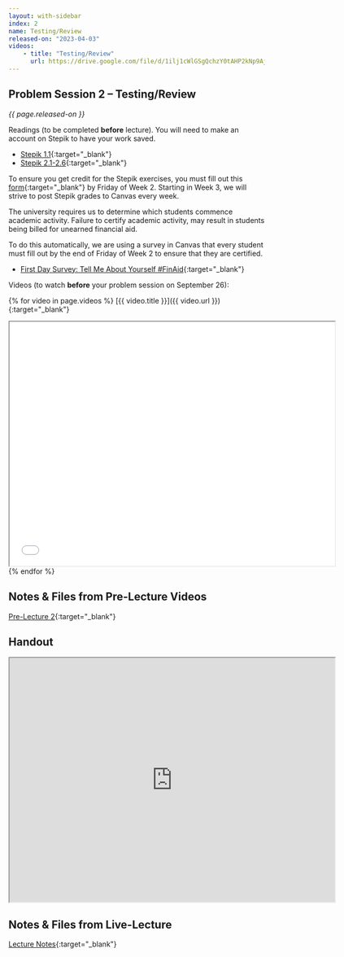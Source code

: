 ```yaml
---
layout: with-sidebar
index: 2
name: Testing/Review
released-on: "2023-04-03"
videos:
    - title: "Testing/Review"
      url: https://drive.google.com/file/d/1ilj1cWlGSgQchzY0tAHP2kNp9AjSx_wR
---
```


## Problem Session 2 – Testing/Review

_{{ page.released-on }}_

Readings (to be completed **before** lecture). You will need to make an account on Stepik to have your work saved.
- [Stepik 1.1](https://stepik.org/lesson/660933/step/1?unit=658548){:target="_blank"}
- [Stepik 2.1-2.6](https://stepik.org/lesson/693583/step/1?unit=693185){:target="_blank"}

To ensure you get credit for the Stepik exercises, you must fill out this [form](https://forms.gle/4UwhBqLGQaZKmwcF7){:target="_blank"} by Friday of Week 2. Starting in Week 3, we will strive to post Stepik grades to Canvas every week.

The university requires us to determine which students commence academic activity. Failure to certify academic activity, may result in students being billed for unearned financial aid.

To do this automatically, we are using a survey in Canvas that every student must fill out by the end of Friday of Week 2 to ensure that they are certified.
- [First Day Survey: Tell Me About Yourself #FinAid](https://canvas.ucsd.edu/courses/45403/quizzes/133769){:target="_blank"}

Videos (to watch **before** your problem session on September 26):

{% for video in page.videos %}
[{{ video.title }}]({{ video.url }}){:target="_blank"}

<iframe src="{{ video.url }}/preview" width="640" height="480" allow="autoplay"></iframe>
{% endfor %}

## Notes & Files from Pre-Lecture Videos

[Pre-Lecture 2](https://github.com/ucsd-cse12-sp23/ucsd-cse12-sp23.github.io/tree/main/_pre-lectures/lecture-02){:target="_blank"}

## Handout

<iframe src="https://drive.google.com/file/d/10v-04XdYlVabMqShRJ5yoN9e8LGtTRbV/preview" width="640" height="480" allow="autoplay"></iframe>

## Notes & Files from Live-Lecture

[Lecture Notes](https://github.com/ucsd-cse12-sp23/ucsd-cse12-sp23.github.io/tree/main/_lectures/lecture-02){:target="_blank"}
